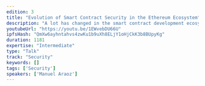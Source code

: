 ```yaml
---
edition: 3
title: "Evolution of Smart Contract Security in the Ethereum Ecosystem"
description: "A lot has changed in the smart contract development ecosystem in the year since DEVCON2. Our perspective as leaders of the smart contract security community OpenZeppelin shows us that the industry is maturing. We give a brief overview of how security patterns and practices have evolved in the past months, dive into some details of recent developments, and talk about promising projects and their plans for the future."
youtubeUrl: "https://youtu.be/1EWvebDU66U"
ipfsHash: "QmXw6ayhntahvs4zwKu1b9uXh8ELjY1oHjCkK3b8BUpyKg"
duration: 1181
expertise: "Intermediate"
type: "Talk"
track: "Security"
keywords: []
tags: ['Security']
speakers: ['Manuel Araoz']
---
```

